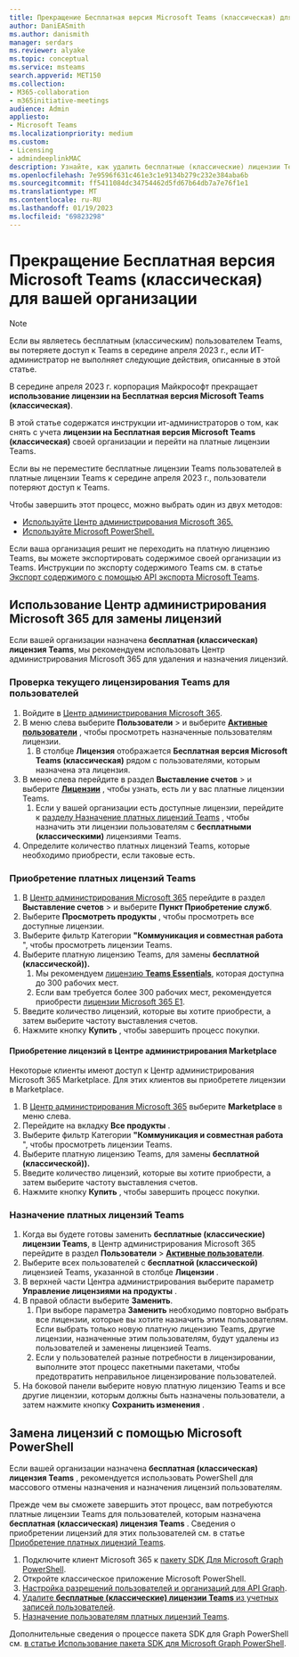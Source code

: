 ```yaml
---
title: Прекращение Бесплатная версия Microsoft Teams (классическая) для вашей организации
author: DaniEASmith
ms.author: danismith
manager: serdars
ms.reviewer: alyake
ms.topic: conceptual
ms.service: msteams
search.appverid: MET150
ms.collection:
- M365-collaboration
- m365initiative-meetings
audience: Admin
appliesto:
- Microsoft Teams
ms.localizationpriority: medium
ms.custom:
- Licensing
- admindeeplinkMAC
description: Узнайте, как удалить бесплатные (классические) лицензии Teams и назначить платные лицензии Teams пользователям вашей организации.
ms.openlocfilehash: 7e9596f631c461e3c1e9134b279c232e384aba6b
ms.sourcegitcommit: ff5411084dc34754462d5fd67b64db7a7e76f1e1
ms.translationtype: MT
ms.contentlocale: ru-RU
ms.lasthandoff: 01/19/2023
ms.locfileid: "69823298"
---
```

# <a name="retire-microsoft-teams-free-classic-for-your-organization"></a>Прекращение Бесплатная версия Microsoft Teams (классическая) для вашей организации

> [!NOTE]
> Если вы являетесь бесплатным (классическим) пользователем Teams, вы потеряете доступ к Teams в середине апреля 2023 г., если ИТ-администратор не выполняет следующие действия, описанные в этой статье.

В середине апреля 2023 г. корпорация Майкрософт прекращает **использование лицензии на Бесплатная версия Microsoft Teams (классическая)**.

В этой статье содержатся инструкции ит-администраторов о том, как снять с учета **лицензии на Бесплатная версия Microsoft Teams (классическая)** своей организации и перейти на платные лицензии Teams.

Если вы не переместите бесплатные лицензии Teams пользователей в платные лицензии Teams к середине апреля 2023 г., пользователи потеряют доступ к Teams.

Чтобы завершить этот процесс, можно выбрать один из двух методов:

- [Используйте Центр администрирования Microsoft 365.](#use-microsoft-365-admin-center-to-replace-licenses)
- [Используйте Microsoft PowerShell.](#use-microsoft-powershell-to-replace-licenses)

Если ваша организация решит не переходить на платную лицензию Teams, вы можете экспортировать содержимое своей организации из Teams. Инструкции по экспорту содержимого Teams см. в статье [Экспорт содержимого с помощью API экспорта Microsoft Teams](/microsoftteams/export-teams-content).

## <a name="use-microsoft-365-admin-center-to-replace-licenses"></a>Использование Центр администрирования Microsoft 365 для замены лицензий

Если вашей организации назначена **бесплатная (классическая) лицензия Teams**, мы рекомендуем использовать Центр администрирования Microsoft 365 для удаления и назначения лицензий.

### <a name="check-users-current-teams-licensing"></a>Проверка текущего лицензирования Teams для пользователей

1. Войдите в [Центр администрирования Microsoft 365](https://go.microsoft.com/fwlink/p/?linkid=2024339).
1. В меню слева выберите **Пользователи** > и выберите [**Активные пользователи**](https://go.microsoft.com/fwlink/p/?linkid=834822) , чтобы просмотреть назначенные пользователям лицензии.
    1. В столбце **Лицензия** отображается **Бесплатная версия Microsoft Teams (классическая)** рядом с пользователями, которым назначена эта лицензия.
1. В меню слева перейдите в раздел **Выставление счетов** > и выберите [**Лицензии**](https://go.microsoft.com/fwlink/p/?linkid=842264) , чтобы узнать, есть ли у вас платные лицензии Teams.
    1. Если у вашей организации есть доступные лицензии, перейдите к [разделу Назначение платных лицензий Teams](#assign-paid-teams-licenses) , чтобы назначить эти лицензии пользователям с **бесплатными (классическими)** лицензиями Teams.
1. Определите количество платных лицензий Teams, которые необходимо приобрести, если таковые есть.

### <a name="purchase-paid-teams-licenses"></a>Приобретение платных лицензий Teams

1. В [Центр администрирования Microsoft 365](https://go.microsoft.com/fwlink/p/?linkid=2024339) перейдите в раздел **Выставление счетов** > и выберите **Пункт Приобретение служб**.
1. Выберите **Просмотреть продукты** , чтобы просмотреть все доступные лицензии.
1. Выберите фильтр Категории **"Коммуникация и совместная работа** ", чтобы просмотреть лицензии Teams.
1. Выберите платную лицензию Teams, для замены **бесплатной (классической)).**
    1. Мы рекомендуем [лицензию **Teams Essentials**](https://admin.microsoft.com/adminportal/home#/catalog/offer-details/microsoft-teams-essentials-aad-identity-/2D7C59AC-F814-43E0-8E8E-E4EA91A09CAF), которая доступна до 300 рабочих мест.
    1. Если вам требуется более 300 рабочих мест, рекомендуется приобрести [лицензии Microsoft 365 E1](https://admin.microsoft.com/Adminportal/Home#/catalog/offer-details/office-365-e1/CF4A479A-2119-4EF2-83D1-37CF8460EADA).
1. Введите количество лицензий, которые вы хотите приобрести, а затем выберите частоту выставления счетов.
1. Нажмите кнопку **Купить** , чтобы завершить процесс покупки.

#### <a name="purchase-licenses-in-the-admin-center-marketplace"></a>Приобретение лицензий в Центре администрирования Marketplace

Некоторые клиенты имеют доступ к Центр администрирования Microsoft 365 Marketplace. Для этих клиентов вы приобретете лицензии в Marketplace.

1. В [Центр администрирования Microsoft 365](https://go.microsoft.com/fwlink/p/?linkid=2024339) выберите **Marketplace** в меню слева.
1. Перейдите на вкладку **Все продукты** .
1. Выберите фильтр Категории **"Коммуникация и совместная работа** ", чтобы просмотреть лицензии Teams.
1. Выберите платную лицензию Teams, для замены **бесплатной (классической)).**
1. Введите количество лицензий, которые вы хотите приобрести, а затем выберите частоту выставления счетов.
1. Нажмите кнопку **Купить** , чтобы завершить процесс покупки.

### <a name="assign-paid-teams-licenses"></a>Назначение платных лицензий Teams

1. Когда вы будете готовы заменить **бесплатные (классические) лицензии Teams**, в Центр администрирования Microsoft 365 перейдите в раздел **Пользователи** > [**Активные пользователи**](https://admin.microsoft.com/adminportal/home#/users).
1. Выберите всех пользователей с **бесплатной (классической)** лицензией Teams, указанной в столбце **Лицензии** .
1. В верхней части Центра администрирования выберите параметр **Управление лицензиями на продукты** .
1. В правой области выберите **Заменить**.
    1. При выборе параметра **Заменить** необходимо повторно выбрать все лицензии, которые вы хотите назначить этим пользователям. Если выбрать только новую платную лицензию Teams, другие лицензии, назначенные этим пользователям, будут удалены из пользователей и заменены лицензией Teams.
    1. Если у пользователей разные потребности в лицензировании, выполните этот процесс пакетными пакетами, чтобы предотвратить неправильное лицензирование пользователей.
1. На боковой панели выберите новую платную лицензию Teams и все другие лицензии, которым должны быть назначены пользователи, а затем нажмите кнопку **Сохранить изменения** .

## <a name="use-microsoft-powershell-to-replace-licenses"></a>Замена лицензий с помощью Microsoft PowerShell

Если вашей организации назначена **бесплатная (классическая) лицензия Teams** , рекомендуется использовать PowerShell для массового отмены назначения и назначения лицензий пользователям.

Прежде чем вы сможете завершить этот процесс, вам потребуются платные лицензии Teams для пользователей, которым назначена **бесплатная (классическая) лицензия Teams** . Сведения о приобретении лицензий для этих пользователей см. в статье [Приобретение платных лицензий Teams](#purchase-paid-teams-licenses).

1. Подключите клиент Microsoft 365 к [пакету SDK Для Microsoft Graph PowerShell](/powershell/microsoftgraph/get-started).
1. Откройте классическое приложение Microsoft PowerShell.
1. [Настройка разрешений пользователей и организаций для API Graph](/microsoft-365/enterprise/remove-licenses-from-user-accounts-with-microsoft-365-powershell#use-the-microsoft-graph-powershell-sdk).
1. [Удалите **бесплатные (классические) лицензии Teams** из учетных записей пользователей](/microsoft-365/enterprise/remove-licenses-from-user-accounts-with-microsoft-365-powershell#removing-licenses-from-user-accounts).
1. [Назначение пользователям платных лицензий Teams](/microsoft-365/enterprise/assign-licenses-to-user-accounts-with-microsoft-365-powershell#assigning-licenses-to-user-accounts).

Дополнительные сведения о процессе пакета SDK для Graph PowerShell см. [в статье Использование пакета SDK для Microsoft Graph PowerShell](/microsoft-365/enterprise/view-licenses-and-services-with-microsoft-365-powershell).
